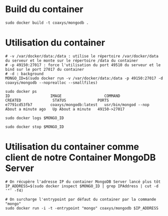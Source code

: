 Build du container
==================
```
sudo docker build -t coaxys/mongodb .
```

Utilisation du container
========================
```
# -v /var/docker/data:/data : utilise le répertoire /var/docker/data du serveur et le monte sur le répertoire /data du container
# -p 49150:27017 : force l'utilisation du port 49510 du serveur et le bind sur le port 27017 du container
# -d : background
MONGO_ID=$(sudo docker run -v /var/docker/data:/data -p 49150:27017 -d coaxys/mongodb --noprealloc --smallfiles)

sudo docker ps
ID                  IMAGE                   COMMAND                CREATED              STATUS              PORTS
e7791cd53fb7        coaxys/mongodb:latest   usr/bin/mongod --nop   About a minute ago   Up About a minute   49150->27017

sudo docker logs $MONGO_ID

sudo docker stop $MONGO_ID
```

Utilisation du container comme client de notre Container MongoDB Server
=======================================================================
```
# On récupère l'adresse IP du container MongoDB Server lancé plus tôt
IP_ADDRESS=$(sudo docker inspect $MONGO_ID | grep IPAddress | cut -d '"' -f4)

# On surcharge l'entrypoint par défaut du container par la commande "mongo"
sudo docker run -i -t -entrypoint "mongo" coaxys/mongodb $IP_ADDRESS
```
